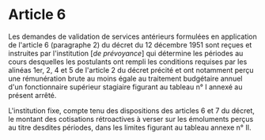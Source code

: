 # Article 6

Les demandes de validation de services antérieurs formulées en application de l'article 6 (paragraphe 2) du décret du 12 décembre 1951 sont reçues et instruites par l'institution [*de prévoyance*] qui détermine les périodes au cours desquelles les postulants ont rempli les conditions requises par les alinéas 1er, 2, 4 et 5 de l'article 2 du décret précité et ont notamment perçu une rémunération brute au moins égale au traitement budgétaire annuel d'un fonctionnaire supérieur stagiaire figurant au tableau n° I annexé au présent arrêté.

L'institution fixe, compte tenu des dispositions des articles 6 et 7 du décret, le montant des cotisations rétroactives à verser sur les émoluments perçus au titre desdites périodes, dans les limites figurant au tableau annexe n° II.
